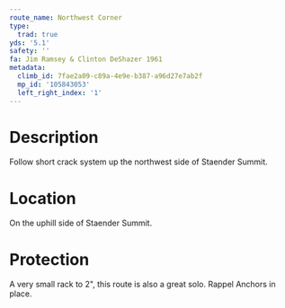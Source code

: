 ```yaml
---
route_name: Northwest Corner
type:
  trad: true
yds: '5.1'
safety: ''
fa: Jim Ramsey & Clinton DeShazer 1961
metadata:
  climb_id: 7fae2a09-c89a-4e9e-b387-a96d27e7ab2f
  mp_id: '105843053'
  left_right_index: '1'
---
```

# Description
Follow short crack system up the northwest side of Staender Summit.

# Location
On the uphill side of Staender Summit.

# Protection
A very small rack to 2", this route is also a great solo. Rappel Anchors in place.
